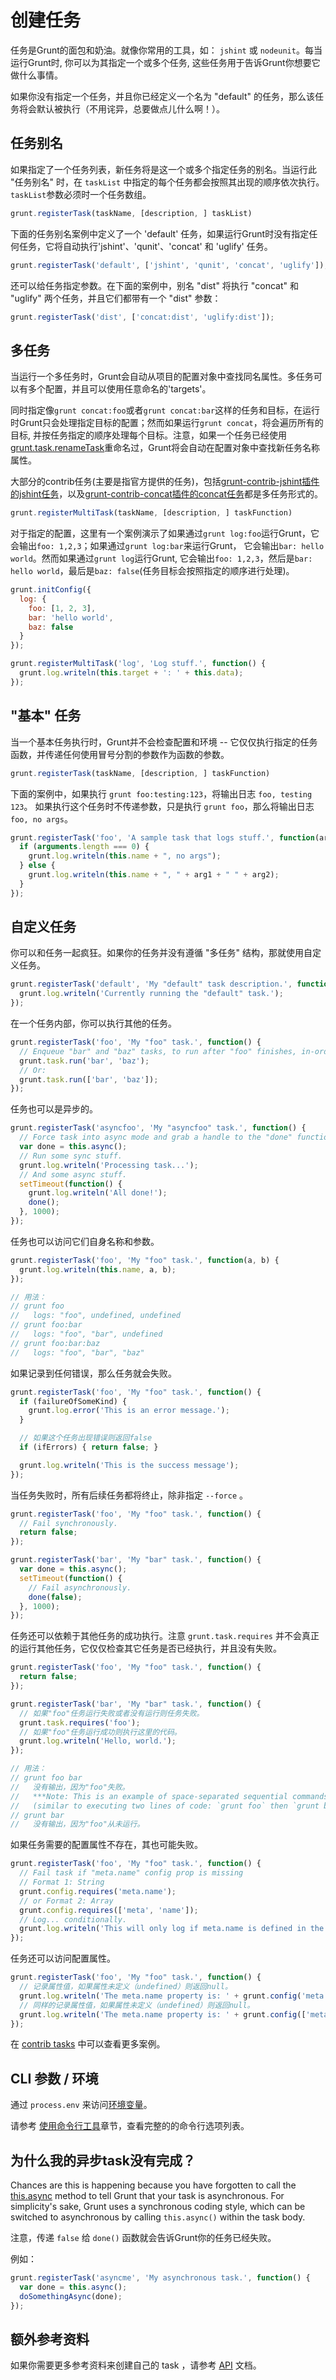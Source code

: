 # 创建任务

任务是Grunt的面包和奶油。就像你常用的工具，如： `jshint`  或 `nodeunit`。每当运行Grunt时, 你可以为其指定一个或多个任务, 这些任务用于告诉Grunt你想要它做什么事情。

如果你没有指定一个任务，并且你已经定义一个名为 "default" 的任务，那么该任务将会默认被执行（不用诧异，总要做点儿什么啊！）。

## 任务别名
如果指定了一个任务列表，新任务将是这一个或多个指定任务的别名。当运行此 "任务别名" 时，在 `taskList` 中指定的每个任务都会按照其出现的顺序依次执行。`taskList`参数必须时一个任务数组。

```js
grunt.registerTask(taskName, [description, ] taskList)
```

下面的任务别名案例中定义了一个 'default' 任务，如果运行Grunt时没有指定任何任务，它将自动执行'jshint'、'qunit'、'concat' 和 'uglify' 任务。

```js
grunt.registerTask('default', ['jshint', 'qunit', 'concat', 'uglify']);
```

还可以给任务指定参数。在下面的案例中，别名 "dist" 将执行 "concat" 和 "uglify" 两个任务，并且它们都带有一个 "dist"  参数：

```js
grunt.registerTask('dist', ['concat:dist', 'uglify:dist']);
```

## 多任务

当运行一个多任务时，Grunt会自动从项目的配置对象中查找同名属性。多任务可以有多个配置，并且可以使用任意命名的'targets'。

同时指定像`grunt concat:foo`或者`grunt concat:bar`这样的任务和目标，在运行时Grunt只会处理指定目标的配置；然而如果运行`grunt concat`，将会遍历所有的目标, 并按任务指定的顺序处理每个目标。注意，如果一个任务已经使用[grunt.task.renameTask](grunt.task#grunt.task.renameTask)重命名过，Grunt将会自动在配置对象中查找新任务名称属性。

大部分的contrib任务(主要是指官方提供的任务)，包括[grunt-contrib-jshint插件的jshint任务](https://github.com/gruntjs/grunt-contrib-jshint#jshint-task)，以及[grunt-contrib-concat插件的concat任务](https://github.com/gruntjs/grunt-contrib-concat#concat-task)都是多任务形式的。

```js
grunt.registerMultiTask(taskName, [description, ] taskFunction)
```

对于指定的配置，这里有一个案例演示了如果通过`grunt log:foo`运行Grunt，它会输出`foo: 1,2,3`；如果通过`grunt log:bar`来运行Grunt， 它会输出`bar: hello world`。然而如果通过`grunt log`运行Grunt, 它会输出`foo: 1,2,3`，然后是`bar: hello world`，最后是`baz: false`(任务目标会按照指定的顺序进行处理)。

```js
grunt.initConfig({
  log: {
    foo: [1, 2, 3],
    bar: 'hello world',
    baz: false
  }
});

grunt.registerMultiTask('log', 'Log stuff.', function() {
  grunt.log.writeln(this.target + ': ' + this.data);
});
```


## "基本" 任务
当一个基本任务执行时，Grunt并不会检查配置和环境 -- 它仅仅执行指定的任务函数，并传递任何使用冒号分割的参数作为函数的参数。

```js
grunt.registerTask(taskName, [description, ] taskFunction)
```

下面的案例中，如果执行 `grunt foo:testing:123`，将输出日志 `foo, testing 123`。  如果执行这个任务时不传递参数，只是执行 `grunt foo`，那么将输出日志  `foo, no args`。

```js
grunt.registerTask('foo', 'A sample task that logs stuff.', function(arg1, arg2) {
  if (arguments.length === 0) {
    grunt.log.writeln(this.name + ", no args");
  } else {
    grunt.log.writeln(this.name + ", " + arg1 + " " + arg2);
  }
});
```

## 自定义任务
你可以和任务一起疯狂。如果你的任务并没有遵循 "多任务" 结构，那就使用自定义任务。

```js
grunt.registerTask('default', 'My "default" task description.', function() {
  grunt.log.writeln('Currently running the "default" task.');
});
```

在一个任务内部，你可以执行其他的任务。

```js
grunt.registerTask('foo', 'My "foo" task.', function() {
  // Enqueue "bar" and "baz" tasks, to run after "foo" finishes, in-order.
  grunt.task.run('bar', 'baz');
  // Or:
  grunt.task.run(['bar', 'baz']);
});
```

任务也可以是异步的。

```js
grunt.registerTask('asyncfoo', 'My "asyncfoo" task.', function() {
  // Force task into async mode and grab a handle to the "done" function.
  var done = this.async();
  // Run some sync stuff.
  grunt.log.writeln('Processing task...');
  // And some async stuff.
  setTimeout(function() {
    grunt.log.writeln('All done!');
    done();
  }, 1000);
});
```

任务也可以访问它们自身名称和参数。

```js
grunt.registerTask('foo', 'My "foo" task.', function(a, b) {
  grunt.log.writeln(this.name, a, b);
});

// 用法：
// grunt foo
//   logs: "foo", undefined, undefined
// grunt foo:bar
//   logs: "foo", "bar", undefined
// grunt foo:bar:baz
//   logs: "foo", "bar", "baz"
```

如果记录到任何错误，那么任务就会失败。

```js
grunt.registerTask('foo', 'My "foo" task.', function() {
  if (failureOfSomeKind) {
    grunt.log.error('This is an error message.');
  }

  // 如果这个任务出现错误则返回false
  if (ifErrors) { return false; }

  grunt.log.writeln('This is the success message');
});
```

当任务失败时，所有后续任务都将终止，除非指定 `--force` 。

```js
grunt.registerTask('foo', 'My "foo" task.', function() {
  // Fail synchronously.
  return false;
});

grunt.registerTask('bar', 'My "bar" task.', function() {
  var done = this.async();
  setTimeout(function() {
    // Fail asynchronously.
    done(false);
  }, 1000);
});
```

任务还可以依赖于其他任务的成功执行。注意 `grunt.task.requires` 并不会真正的运行其他任务，它仅仅检查其它任务是否已经执行，并且没有失败。

```js
grunt.registerTask('foo', 'My "foo" task.', function() {
  return false;
});

grunt.registerTask('bar', 'My "bar" task.', function() {
  // 如果"foo"任务运行失败或者没有运行则任务失败。
  grunt.task.requires('foo');
  // 如果"foo"任务运行成功则执行这里的代码。
  grunt.log.writeln('Hello, world.');
});

// 用法：
// grunt foo bar
//   没有输出，因为"foo"失败。
//   ***Note: This is an example of space-separated sequential commands,
//   (similar to executing two lines of code: `grunt foo` then `grunt bar`)
// grunt bar
//   没有输出，因为"foo"从未运行。
```

如果任务需要的配置属性不存在，其也可能失败。

```js
grunt.registerTask('foo', 'My "foo" task.', function() {
  // Fail task if "meta.name" config prop is missing
  // Format 1: String
  grunt.config.requires('meta.name');
  // or Format 2: Array
  grunt.config.requires(['meta', 'name']);
  // Log... conditionally.
  grunt.log.writeln('This will only log if meta.name is defined in the config.');
});
```

任务还可以访问配置属性。

```js
grunt.registerTask('foo', 'My "foo" task.', function() {
  // 记录属性值，如果属性未定义（undefined）则返回null。
  grunt.log.writeln('The meta.name property is: ' + grunt.config('meta.name'));
  // 同样的记录属性值，如果属性未定义（undefined）则返回null。
  grunt.log.writeln('The meta.name property is: ' + grunt.config(['meta', 'name']));
});
```

在 [contrib tasks](https://github.com/gruntjs/) 中可以查看更多案例。
## CLI 参数 / 环境

通过 `process.env` 来访问[环境变量](https://en.wikipedia.org/wiki/Environment_variable)。

请参考 [使用命令行工具](https://gruntjs.com/using-the-cli)章节，查看完整的的命令行选项列表。

## 为什么我的异步task没有完成？
Chances are this is happening because you have forgotten to call the [this.async](https://gruntjs.com/api/inside-tasks#this.async) method to tell Grunt that your task is asynchronous. For simplicity's sake, Grunt uses a synchronous coding style, which can be switched to asynchronous by calling `this.async()` within the task body.

注意，传递 `false` 给 `done()` 函数就会告诉Grunt你的任务已经失败。

例如：

```js
grunt.registerTask('asyncme', 'My asynchronous task.', function() {
  var done = this.async();
  doSomethingAsync(done);
});
```

## 额外参考资料

如果你需要更多参考资料来创建自己的 task ，请参考 [API](https://gruntjs.com/api) 文档。